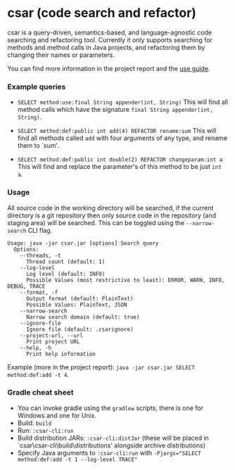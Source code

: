 csar (code search and refactor)
========

csar is a query-driven, semantics-based, and language-agnostic code searching and refactoring tool.
Currently it only supports searching for methods and method calls in Java projects, and refactoring them by
changing their names or parameters.

You can find more information in the project report and the [use guide](USEGUIDE.md).

### Example queries
* `SELECT method:use:final String appender(int, String)`
   This will find all method calls which have the signature `final String appender(int, String)`.

* `SELECT method:def:public int add(4) REFACTOR rename:sum`
   This will find all methods called `add` with four arguments of any type, and rename them to `sum'.

* `SELECT method:def:public int double(2) REFACTOR changeparam:int a`
   This will find and replace the parameter's of this method to be just `int a`.

### Usage
All source code in the working directory will be searched, if the current directory is a git repository then only source code in the repository (and staging area) will be searched.
This can be toggled using the `--narrow-search` CLI flag.

```
Usage: java -jar csar.jar [options] Search query
  Options:
    --threads, -t
      Thread count (default: 1)
    --log-level
      Log level (default: INFO)
      Possible Values (most restrictive to least): ERROR, WARN, INFO, DEBUG, TRACE
    --format, -f
      Output format (default: PlainText)
      Possible Values: PlainText, JSON
    --narrow-search
      Narrow search domain (default: true)
    --ignore-file
      Ignore file (default: .csarignore)
    --project-url, --url
      Print project URL
    --help, -h
      Print help information
```

Example (more in the project report): `java -jar csar.jar SELECT method:def:add -t 4`.

### Gradle cheat sheet
* You can invoke gradle using the `gradlew` scripts, there is one for Windows and one for Unix.
* Build: `build`
* Run: `:csar-cli:run`
* Build distribution JARs: `:csar-cli:distJar` (these will be placed in `csar\csar-cli\build\distributions' alongside archive distributions)
* Specify Java arguments to `:csar-cli:run` with `-Pjargs="SELECT method:def:add -t 1 --log-level TRACE"`
